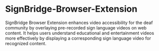 # SignBridge-Browser-Extension
SignBridge Browser Extension enhances video accessibility for the deaf community by overlaying pre-recorded sign language videos on web content. It helps users understand educational and entertainment videos more effectively by displaying a corresponding sign language video for recognized content.
